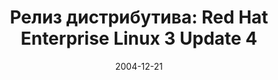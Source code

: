 ---
layout: post
title:  "Релиз дистрибутива: Red Hat Enterprise Linux 3 Update 4"
date: 2004-12-21   
---